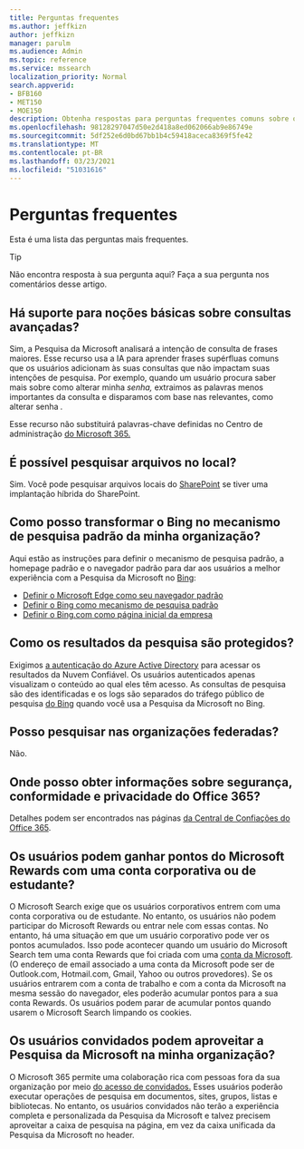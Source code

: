 ```yaml
---
title: Perguntas frequentes
ms.author: jeffkizn
author: jeffkizn
manager: parulm
ms.audience: Admin
ms.topic: reference
ms.service: mssearch
localization_priority: Normal
search.appverid:
- BFB160
- MET150
- MOE150
description: Obtenha respostas para perguntas frequentes comuns sobre o Enterprise Search e a Pesquisa da Microsoft
ms.openlocfilehash: 98128297047d50e2d418a8ed062066ab9e86749e
ms.sourcegitcommit: 5df252e6d0bd67bb1b4c59418aceca8369f5fe42
ms.translationtype: MT
ms.contentlocale: pt-BR
ms.lasthandoff: 03/23/2021
ms.locfileid: "51031616"
---
```

<!-- markdownlint-disable no-trailing-punctuation -->
# <a name="frequently-asked-questions"></a>Perguntas frequentes

Esta é uma lista das perguntas mais frequentes.

> [!TIP]
> Não encontra resposta à sua pergunta aqui? Faça a sua pergunta nos comentários desse artigo.

## <a name="is-advanced-query-understanding-supported"></a>Há suporte para noções básicas sobre consultas avançadas?

Sim, a Pesquisa da Microsoft analisará a intenção de consulta de frases maiores. Esse recurso usa a IA para aprender frases supérfluas comuns que os usuários adicionam às suas consultas que não impactam suas intenções de pesquisa. Por exemplo, quando um usuário procura saber mais sobre como alterar minha *senha,* extraimos as palavras menos importantes da consulta e disparamos com base nas relevantes, como alterar senha *.*
  
Esse recurso não substituirá palavras-chave definidas no Centro de administração [do Microsoft 365.](https://admin.microsoft.com)
  
## <a name="can-you-search-for-files-on-premises"></a>É possível pesquisar arquivos no local?

Sim. Você pode pesquisar arquivos locais do [SharePoint](http://sharepoint.com/) se tiver uma implantação híbrida do SharePoint.
  
## <a name="how-do-i-make-bing-the-default-search-engine-for-people-in-my-org"></a>Como posso transformar o Bing no mecanismo de pesquisa padrão da minha organização?

Aqui estão as instruções para definir o mecanismo de pesquisa padrão, a homepage padrão e o navegador padrão para dar aos usuários a melhor experiência com a Pesquisa da Microsoft no [Bing](https://Bing.com):

- [Definir o Microsoft Edge como seu navegador padrão](/deployedge/edge-default-browser)
- [Definir o Bing como mecanismo de pesquisa padrão](set-default-search-engine.md)
- [Definir o Bing.com como página inicial da empresa](set-default-homepage.md)

## <a name="how-are-my-search-results-protected"></a>Como os resultados da pesquisa são protegidos?

Exigimos [a autenticação do Azure Active Directory](/azure/active-directory/) para acessar os resultados da Nuvem Confiável. Os usuários autenticados apenas visualizam o conteúdo ao qual eles têm acesso. As consultas de pesquisa são des identificadas e os logs são separados do tráfego público de pesquisa [do Bing](https://Bing.com) quando você usa a Pesquisa da Microsoft no Bing.

## <a name="can-i-search-across-federated-organizations"></a>Posso pesquisar nas organizações federadas?

Não.

## <a name="where-can-i-get-info-about-office-365-security-compliance-and-privacy"></a>Onde posso obter informações sobre segurança, conformidade e privacidade do Office 365?

Detalhes podem ser encontrados nas páginas [da Central de Confiações do Office 365](https://www.microsoft.com/TrustCenter/CloudServices/office365/default.aspx).

## <a name="can-users-earn-microsoft-rewards-points-with-their-work-or-school-account"></a>Os usuários podem ganhar pontos do Microsoft Rewards com uma conta corporativa ou de estudante?

O Microsoft Search exige que os usuários corporativos entrem com uma conta corporativa ou de estudante. No entanto, os usuários não podem participar do Microsoft Rewards ou entrar nele com essas contas. No entanto, há uma situação em que um usuário corporativo pode ver os pontos acumulados. Isso pode acontecer quando um usuário do Microsoft Search tem uma conta Rewards que foi criada com uma [conta da Microsoft](https://www.microsoft.com/welcome?rtc=1). (O endereço de email associado a uma conta da Microsoft pode ser de Outlook.com, Hotmail.com, Gmail, Yahoo ou outros provedores). Se os usuários entrarem com a conta de trabalho e com a conta da Microsoft na mesma sessão do navegador, eles poderão acumular pontos para a sua conta Rewards. Os usuários podem parar de acumular pontos quando usarem o Microsoft Search limpando os cookies.

## <a name="can-guest-users-leverage-microsoft-search-in-my-organization"></a>Os usuários convidados podem aproveitar a Pesquisa da Microsoft na minha organização?

O Microsoft 365 permite uma colaboração rica com pessoas fora da sua organização por meio [do acesso de convidados.](/microsoft-365/solutions/collaborate-with-people-outside-your-organization) Esses usuários poderão executar operações de pesquisa em documentos, sites, grupos, listas e bibliotecas. No entanto, os usuários convidados não terão a experiência completa e personalizada da Pesquisa da Microsoft e talvez precisem aproveitar a caixa de pesquisa na página, em vez da caixa unificada da Pesquisa da Microsoft no header.
